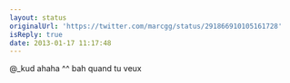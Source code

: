 ```yaml
---
layout: status
originalUrl: 'https://twitter.com/marcgg/status/291866910105161728'
isReply: true
date: 2013-01-17 11:17:48
---
```


@_kud ahaha ^^ bah quand tu veux
